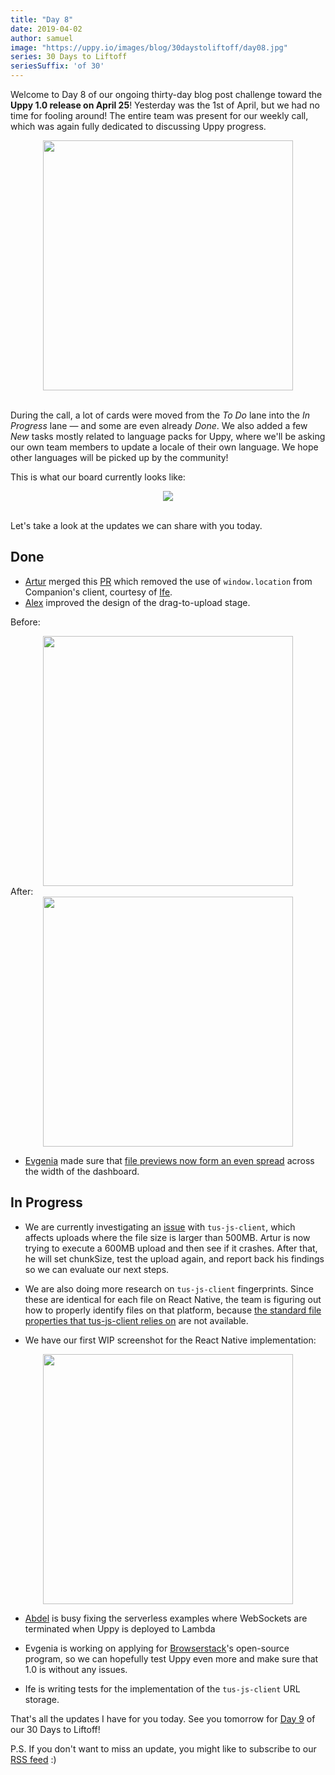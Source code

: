 ```yaml
---
title: "Day 8"
date: 2019-04-02
author: samuel
image: "https://uppy.io/images/blog/30daystoliftoff/day08.jpg"
series: 30 Days to Liftoff
seriesSuffix: 'of 30'
---
```


Welcome to Day 8 of our ongoing thirty-day blog post challenge toward the **Uppy 1.0 release on April 25**! Yesterday was the 1st of April, but we had no time for fooling around! The entire team was present for our weekly call, which was again fully dedicated to discussing Uppy progress.

<center><img width="400" src="/images/blog/30daystoliftoff/day08.jpg"><br /><br /></center>

During the call, a lot of cards were moved from the *To Do* lane into the *In Progress* lane — and some are even already *Done*. We also added a few *New* tasks mostly related to language packs for Uppy, where we'll be asking our own team members to update a locale of their own language. We hope other languages will be picked up by the community! 

<!--more-->

This is what our board currently looks like:

<center><img src="/images/blog/30daystoliftoff/2019-04-board.png"><br /><br /></center>


Let's take a look at the updates we can share with you today.

## Done

- [Artur](https://transloadit.com/about/#artur) merged this [PR](https://github.com/transloadit/uppy/pull/1393) which removed the use of `window.location` from Companion's client, courtesy of [Ife](https://transloadit.com/about/#ife).
- [Alex](https://transloadit.com/about/#alex) improved the design of the drag-to-upload stage. <br />

Before:<br />
<center><img width="400" src="/images/blog/30daystoliftoff/2019-04-02-before.png"></center>
After:<br />
<center><img width="400" src="/images/blog/30daystoliftoff/2019-04-02-after.png"></center>

- [Evgenia](https://github.com/lakesare) made sure that [file previews now form an even spread](https://github.com/transloadit/uppy/pull/1398) across the width of the dashboard.

## In Progress

- We are currently investigating an [issue](https://github.com/tus/tus-js-client/issues/146) with `tus-js-client`, which affects uploads where the file size is larger than 500MB. Artur is now trying to execute a 600MB upload and then see if it crashes. After that, he will set chunkSize, test the upload again, and report back his findings so we can evaluate our next steps.

- We are also doing more research on `tus-js-client` fingerprints. Since these are identical for each file on React Native, the team is figuring out how to properly identify files on that platform, because [the standard file properties that tus-js-client relies on](https://github.com/tus/tus-js-client/blob/master/lib/fingerprint.js#L10) are not available.

- We have our first WIP screenshot for the React Native implementation:

<center><img width="400" src="/images/blog/30daystoliftoff/2019-04-02-wip-react-native.png"></center>

- [Abdel](https://transloadit.com/about/#abdel) is busy fixing the serverless examples where WebSockets are terminated when Uppy is deployed to Lambda

- Evgenia is working on applying for [Browserstack](https://www.browserstack.com/open-source?ref=pricing)'s open-source program, so we can hopefully test Uppy even more and make sure that 1.0 is without any issues.

- Ife is writing tests for the implementation of the `tus-js-client` URL storage.

That's all the updates I have for you today. See you tomorrow for [Day 9](/blog/2019/04/liftoff-09/) of our 30 Days to Liftoff!

P.S. If you don't want to miss an update, you might like to subscribe to our [RSS feed](https://uppy.io/atom.xml) :)
